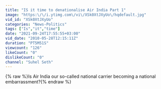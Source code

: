 ```yaml
---
title: "IS it time to denationalise Air India Part 1"
image: "https:\/\/i.ytimg.com\/vi\/XSk0XtJXyUo\/hqdefault.jpg"
vid_id: "XSk0XtJXyUo"
categories: "News-Politics"
tags: ["Is","it","time"]
date: "2021-09-24T17:55:55+03:00"
vid_date: "2010-05-28T12:15:11Z"
duration: "PT5M51S"
viewcount: "126"
likeCount: "0"
dislikeCount: "0"
channel: "Suhel Seth"
---
```

{% raw %}Is Air India our so-called national carrier becoming a national embarrassment?{% endraw %}
